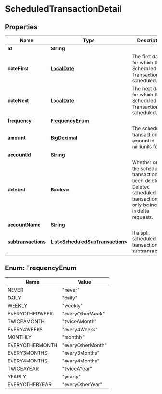 
# ScheduledTransactionDetail

## Properties
Name | Type | Description | Notes
------------ | ------------- | ------------- | -------------
**id** | **String** |  | 
**dateFirst** | [**LocalDate**](LocalDate.md) | The first date for which the Scheduled Transaction was scheduled. | 
**dateNext** | [**LocalDate**](LocalDate.md) | The next date for which the Scheduled Transaction is scheduled. | 
**frequency** | [**FrequencyEnum**](#FrequencyEnum) |  | 
**amount** | [**BigDecimal**](BigDecimal.md) | The scheduled transaction amount in milliunits format | 
**accountId** | **String** |  | 
**deleted** | **Boolean** | Whether or not the scheduled transaction has been deleted.  Deleted scheduled transactions will only be included in delta requests. | 
**accountName** | **String** |  | 
**subtransactions** | [**List&lt;ScheduledSubTransaction&gt;**](ScheduledSubTransaction.md) | If a split scheduled transaction, the subtransactions. | 


<a name="FrequencyEnum"></a>
## Enum: FrequencyEnum
Name | Value
---- | -----
NEVER | &quot;never&quot;
DAILY | &quot;daily&quot;
WEEKLY | &quot;weekly&quot;
EVERYOTHERWEEK | &quot;everyOtherWeek&quot;
TWICEAMONTH | &quot;twiceAMonth&quot;
EVERY4WEEKS | &quot;every4Weeks&quot;
MONTHLY | &quot;monthly&quot;
EVERYOTHERMONTH | &quot;everyOtherMonth&quot;
EVERY3MONTHS | &quot;every3Months&quot;
EVERY4MONTHS | &quot;every4Months&quot;
TWICEAYEAR | &quot;twiceAYear&quot;
YEARLY | &quot;yearly&quot;
EVERYOTHERYEAR | &quot;everyOtherYear&quot;



